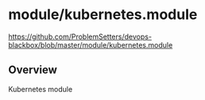 # module/kubernetes.module

https://github.com/ProblemSetters/devops-blackbox/blob/master/module/kubernetes.module

## Overview

Kubernetes module


